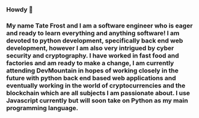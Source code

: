 ### Howdy 👋

### My name Tate Frost and I am a software engineer who is eager and ready to learn everything and anything software! I am devoted to python development, specifically back end web development, however I am also very intrigued by cyber security and cryptography. I have worked in fast food and factories and am ready to make a change, I am currently attending DevMountain in hopes of working closely in the future with python back end based web applications and eventually working in the world of cryptocurrencies and the blockchain which are all subjects I am passionate about. I use Javascript currently but will soon take on Python as my main programming language.

<!--
**tatefrost/tatefrost** is a ✨ _special_ ✨ repository because its `README.md` (this file) appears on your GitHub profile.

Here are some ideas to get you started:

- 🔭 I’m currently working on ...
- 🌱 I’m currently learning ...
- 👯 I’m looking to collaborate on ...
- 🤔 I’m looking for help with ...
- 💬 Ask me about ...
- 📫 How to reach me: ...
- 😄 Pronouns: ...
- ⚡ Fun fact: ...
-->
